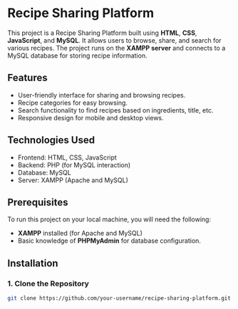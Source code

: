 # Recipe Sharing Platform

This project is a Recipe Sharing Platform built using **HTML**, **CSS**, **JavaScript**, and **MySQL**. It allows users to browse, share, and search for various recipes. The project runs on the **XAMPP server** and connects to a MySQL database for storing recipe information.

## Features

- User-friendly interface for sharing and browsing recipes.
- Recipe categories for easy browsing.
- Search functionality to find recipes based on ingredients, title, etc.
- Responsive design for mobile and desktop views.

## Technologies Used

- Frontend: HTML, CSS, JavaScript
- Backend: PHP (for MySQL interaction)
- Database: MySQL
- Server: XAMPP (Apache and MySQL)

## Prerequisites

To run this project on your local machine, you will need the following:

- **XAMPP** installed (for Apache and MySQL)
- Basic knowledge of **PHPMyAdmin** for database configuration.

## Installation

### 1. Clone the Repository

```bash
git clone https://github.com/your-username/recipe-sharing-platform.git
